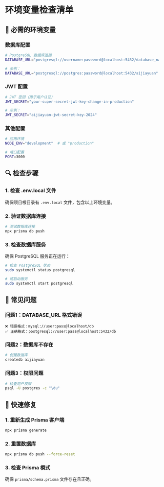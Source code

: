 # 环境变量检查清单

## 🔧 **必需的环境变量**

### **数据库配置**
```bash
# PostgreSQL 数据库连接
DATABASE_URL="postgresql://username:password@localhost:5432/database_name"

# 示例：
DATABASE_URL="postgresql://postgres:password@localhost:5432/aijiayuan"
```

### **JWT 配置**
```bash
# JWT 密钥（用于用户认证）
JWT_SECRET="your-super-secret-jwt-key-change-in-production"

# 示例：
JWT_SECRET="aijiayuan-jwt-secret-key-2024"
```

### **其他配置**
```bash
# 应用环境
NODE_ENV="development"  # 或 "production"

# 端口配置
PORT=3000
```

## 🔍 **检查步骤**

### **1. 检查 .env.local 文件**
确保项目根目录有 `.env.local` 文件，包含以上环境变量。

### **2. 验证数据库连接**
```bash
# 测试数据库连接
npx prisma db push
```

### **3. 检查数据库服务**
确保 PostgreSQL 服务正在运行：
```bash
# 检查 PostgreSQL 状态
sudo systemctl status postgresql

# 或启动服务
sudo systemctl start postgresql
```

## 🚨 **常见问题**

### **问题1：DATABASE_URL 格式错误**
```
❌ 错误格式：mysql://user:pass@localhost/db
✅ 正确格式：postgresql://user:pass@localhost:5432/db
```

### **问题2：数据库不存在**
```bash
# 创建数据库
createdb aijiayuan
```

### **问题3：权限问题**
```bash
# 检查用户权限
psql -U postgres -c "\du"
```

## 🔧 **快速修复**

### **1. 重新生成 Prisma 客户端**
```bash
npx prisma generate
```

### **2. 重置数据库**
```bash
npx prisma db push --force-reset
```

### **3. 检查 Prisma 模式**
确保 `prisma/schema.prisma` 文件存在且正确。
